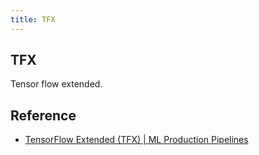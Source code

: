 ```yaml
---
title: TFX
---
```


## TFX
Tensor flow extended.

## Reference
- [TensorFlow Extended \(TFX\) \| ML Production Pipelines](https://www.tensorflow.org/tfx)
